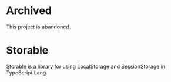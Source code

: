 # Archived
This project is abandoned.

# Storable
Storable is a library for using LocalStorage and SessionStorage in TypeScript Lang.
